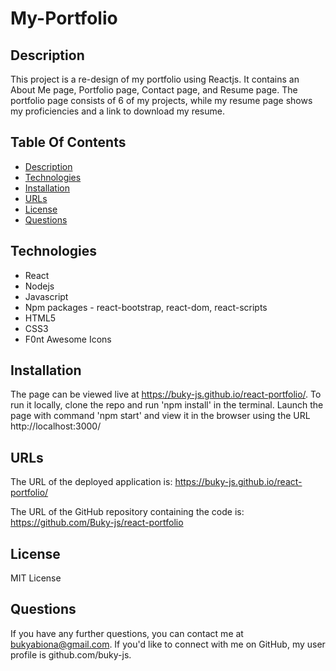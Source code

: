 # My-Portfolio

## Description
This project is a re-design of my portfolio using Reactjs.
It contains an About Me page, Portfolio page, Contact page, and Resume page. The portfolio page consists of 6 of my projects, while my resume page shows my proficiencies and a link to download my resume.

## Table Of Contents
* [Description](#description)
* [Technologies](#technologies)
* [Installation](#installation)
* [URLs](#urls)
* [License](#license)
* [Questions](#questions)

## Technologies
* React
* Nodejs
* Javascript
* Npm packages - react-bootstrap, react-dom, react-scripts
* HTML5
* CSS3
* F0nt Awesome Icons

## Installation

The page can be viewed live at https://buky-js.github.io/react-portfolio/. To run it locally, clone the repo and run 'npm install' in the terminal. Launch the page with command 'npm start' and view it in the browser using the URL http://localhost:3000/

## URLs

The URL of the deployed application is: https://buky-js.github.io/react-portfolio/

The URL of the GitHub repository containing the code is: https://github.com/Buky-js/react-portfolio

## License
MIT License 

## Questions
If you have any further questions, you can contact me at bukyabiona@gmail.com. If you'd like to connect with me on GitHub, my user profile is github.com/buky-js.

